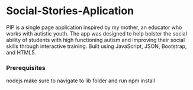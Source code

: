 # Social-Stories-Aplication

PIP is a single page application inspired by my mother, 
an educator who works with autistic youth. The app was designed to help bolster 
the social ability of students with high functioning autism and improving their social skills through 
interactive training. Built using JavaScript, JSON, Bootstrap, and HTML5.

### Prerequisites

nodejs
make sure to navigate to lib folder and run npm install
